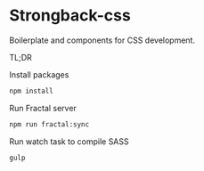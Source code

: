 # Strongback-css

Boilerplate and components for CSS development.

TL;DR

Install packages

```bash
npm install
```

Run Fractal server

```bash
npm run fractal:sync
```

Run watch task to compile SASS

```bash
gulp
```
